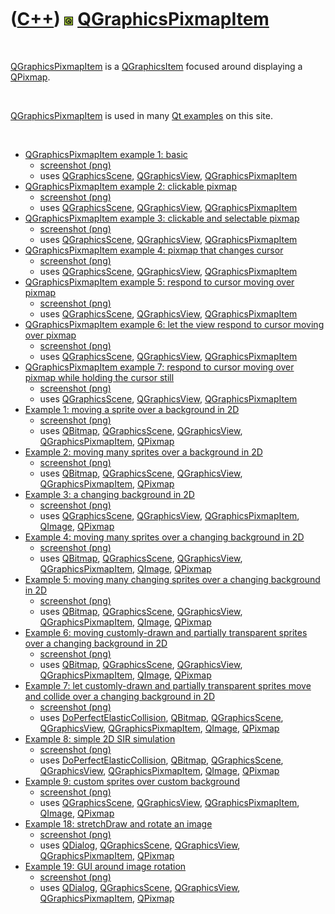 



 

 

 

 

 

([C++](Cpp.md)) ![Qt](PicQt.png) [QGraphicsPixmapItem](CppQGraphicsPixmapItem.md)
===================================================================================

 

[QGraphicsPixmapItem](CppQGraphicsPixmapItem.md) is a
[QGraphicsItem](CppQGraphicsItem.md) focused around displaying a
[QPixmap](CppQPixmap.md).

 

[QGraphicsPixmapItem](CppQGraphicsPixmapItem.md) is used in many [Qt
examples](CppQtExample.md) on this site.

 

-   [QGraphicsPixmapItem example 1:
    basic](CppQGraphicsPixmapItemExample1.md)
    -   [screenshot (png)](CppQGraphicsPixmapItemExample1.png)
    -   uses [QGraphicsScene](CppQGraphicsScene.md),
        [QGraphicsView](CppQGraphicsView.md),
        [QGraphicsPixmapItem](CppQGraphicsPixmapItem.md)
-   [QGraphicsPixmapItem example 2: clickable
    pixmap](CppQGraphicsPixmapItemExample2.md)
    -   [screenshot (png)](CppQGraphicsPixmapItemExample2.png)
    -   uses [QGraphicsScene](CppQGraphicsScene.md),
        [QGraphicsView](CppQGraphicsView.md),
        [QGraphicsPixmapItem](CppQGraphicsPixmapItem.md)
-   [QGraphicsPixmapItem example 3: clickable and selectable
    pixmap](CppQGraphicsPixmapItemExample3.md)
    -   [screenshot (png)](CppQGraphicsPixmapItemExample3.png)
    -   uses [QGraphicsScene](CppQGraphicsScene.md),
        [QGraphicsView](CppQGraphicsView.md),
        [QGraphicsPixmapItem](CppQGraphicsPixmapItem.md)
-   [QGraphicsPixmapItem example 4: pixmap that changes
    cursor](CppQGraphicsPixmapItemExample4.md)
    -   [screenshot (png)](CppQGraphicsPixmapItemExample4.png)
    -   uses [QGraphicsScene](CppQGraphicsScene.md),
        [QGraphicsView](CppQGraphicsView.md),
        [QGraphicsPixmapItem](CppQGraphicsPixmapItem.md)
-   [QGraphicsPixmapItem example 5: respond to cursor moving over
    pixmap](CppQGraphicsPixmapItemExample5.md)
    -   [screenshot (png)](CppQGraphicsPixmapItemExample5.png)
    -   uses [QGraphicsScene](CppQGraphicsScene.md),
        [QGraphicsView](CppQGraphicsView.md),
        [QGraphicsPixmapItem](CppQGraphicsPixmapItem.md)
-   [QGraphicsPixmapItem example 6: let the view respond to cursor
    moving over pixmap](CppQGraphicsPixmapItemExample6.md)
    -   [screenshot (png)](CppQGraphicsPixmapItemExample6.png)
    -   uses [QGraphicsScene](CppQGraphicsScene.md),
        [QGraphicsView](CppQGraphicsView.md),
        [QGraphicsPixmapItem](CppQGraphicsPixmapItem.md)
-   [QGraphicsPixmapItem example 7: respond to cursor moving over pixmap
    while holding the cursor still](CppQGraphicsPixmapItemExample7.md)
    -   [screenshot (png)](CppQGraphicsPixmapItemExample7.png)
    -   uses [QGraphicsScene](CppQGraphicsScene.md),
        [QGraphicsView](CppQGraphicsView.md),
        [QGraphicsPixmapItem](CppQGraphicsPixmapItem.md)
-   [Example 1: moving a sprite over a background in
    2D](CppQtExample1.md)
    -   [screenshot (png)](CppQtExample1.png)
    -   uses [QBitmap](CppQBitmap.md),
        [QGraphicsScene](CppQGraphicsScene.md),
        [QGraphicsView](CppQGraphicsView.md),
        [QGraphicsPixmapItem](CppQGraphicsPixmapItem.md),
        [QPixmap](CppQPixmap.md)
-   [Example 2: moving many sprites over a background in
    2D](CppQtExample2.md)
    -   [screenshot (png)](CppQtExample2.png)
    -   uses [QBitmap](CppQBitmap.md),
        [QGraphicsScene](CppQGraphicsScene.md),
        [QGraphicsView](CppQGraphicsView.md),
        [QGraphicsPixmapItem](CppQGraphicsPixmapItem.md),
        [QPixmap](CppQPixmap.md)
-   [Example 3: a changing background in 2D](CppQtExample3.md)
    -   [screenshot (png)](CppQtExample3.png)
    -   uses [QGraphicsScene](CppQGraphicsScene.md),
        [QGraphicsView](CppQGraphicsView.md),
        [QGraphicsPixmapItem](CppQGraphicsPixmapItem.md),
        [QImage](CppQImage.md), [QPixmap](CppQPixmap.md)
-   [Example 4: moving many sprites over a changing background in
    2D](CppQtExample4.md)
    -   [screenshot (png)](CppQtExample4.png)
    -   uses [QBitmap](CppQBitmap.md),
        [QGraphicsScene](CppQGraphicsScene.md),
        [QGraphicsView](CppQGraphicsView.md),
        [QGraphicsPixmapItem](CppQGraphicsPixmapItem.md),
        [QImage](CppQImage.md), [QPixmap](CppQPixmap.md)
-   [Example 5: moving many changing sprites over a changing background
    in 2D](CppQtExample5.md)
    -   [screenshot (png)](CppQtExample5.png)
    -   uses [QBitmap](CppQBitmap.md),
        [QGraphicsScene](CppQGraphicsScene.md),
        [QGraphicsView](CppQGraphicsView.md),
        [QGraphicsPixmapItem](CppQGraphicsPixmapItem.md),
        [QImage](CppQImage.md), [QPixmap](CppQPixmap.md)
-   [Example 6: moving customly-drawn and partially transparent sprites
    over a changing background in 2D](CppQtExample6.md)
    -   [screenshot (png)](CppQtExample6.png)
    -   uses [QBitmap](CppQBitmap.md),
        [QGraphicsScene](CppQGraphicsScene.md),
        [QGraphicsView](CppQGraphicsView.md),
        [QGraphicsPixmapItem](CppQGraphicsPixmapItem.md),
        [QImage](CppQImage.md), [QPixmap](CppQPixmap.md)
-   [Example 7: let customly-drawn and partially transparent sprites
    move and collide over a changing background in
    2D](CppQtExample7.md)
    -   [screenshot (png)](CppQtExample7.png)
    -   uses
        [DoPerfectElasticCollision](CppDoPerfectElasticCollision.md),
        [QBitmap](CppQBitmap.md),
        [QGraphicsScene](CppQGraphicsScene.md),
        [QGraphicsView](CppQGraphicsView.md),
        [QGraphicsPixmapItem](CppQGraphicsPixmapItem.md),
        [QImage](CppQImage.md), [QPixmap](CppQPixmap.md)
-   [Example 8: simple 2D SIR simulation](CppQtExample8.md)
    -   [screenshot (png)](CppQtExample8.png)
    -   uses
        [DoPerfectElasticCollision](CppDoPerfectElasticCollision.md),
        [QBitmap](CppQBitmap.md),
        [QGraphicsScene](CppQGraphicsScene.md),
        [QGraphicsView](CppQGraphicsView.md),
        [QGraphicsPixmapItem](CppQGraphicsPixmapItem.md),
        [QImage](CppQImage.md), [QPixmap](CppQPixmap.md)
-   [Example 9: custom sprites over custom
    background](CppQtExample9.md)
    -   [screenshot (png)](CppQtExample9.png)
    -   uses [QGraphicsScene](CppQGraphicsScene.md),
        [QGraphicsView](CppQGraphicsView.md),
        [QGraphicsPixmapItem](CppQGraphicsPixmapItem.md),
        [QImage](CppQImage.md), [QPixmap](CppQPixmap.md)
-   [Example 18: stretchDraw and rotate an image](CppQtExample18.md)
    -   [screenshot (png)](CppQtExample18.png)
    -   uses [QDialog](CppQDialog.md),
        [QGraphicsScene](CppQGraphicsScene.md),
        [QGraphicsView](CppQGraphicsView.md),
        [QGraphicsPixmapItem](CppQGraphicsPixmapItem.md),
        [QPixmap](CppQPixmap.md)
-   [Example 19: GUI around image rotation](CppQtExample19.md)
    -   [screenshot (png)](CppQtExample19.png)
    -   uses [QDialog](CppQDialog.md),
        [QGraphicsScene](CppQGraphicsScene.md),
        [QGraphicsView](CppQGraphicsView.md),
        [QGraphicsPixmapItem](CppQGraphicsPixmapItem.md),
        [QPixmap](CppQPixmap.md)

 

 

 

 

 





 



